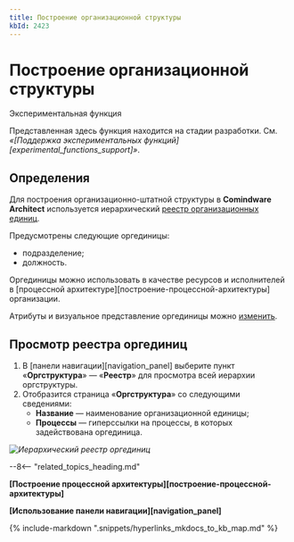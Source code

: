 ```yaml
---
title: Построение организационной структуры
kbId: 2423
---
```


# Построение организационной структуры

Экспериментальная функция

Представленная здесь функция находится на стадии разработки. См. *«[Поддержка экспериментальных функций][experimental_functions_support]»*.

## Определения

Для построения организационно-штатной структуры в **Comindware Architect** используется иерархический [реестр организационных единиц](#mcetoc_1h7vdoimt0).

Предусмотрены следующие оргединицы:

- подразделение;
- должность.

Оргединицы можно использовать в качестве ресурсов и исполнителей в [процессной архитектуре][построение-процессной-архитектуры] организации.

Атрибуты и визуальное представление оргединицы можно [изменить](https://kb.comindware.ru/article.php?id=2422).

## Просмотр реестра оргединиц

1. В [панели навигации][navigation_panel] выберите пункт «**Оргструктура**» — «**Реестр**» для просмотра всей иерархии оргструктуры.
2. Отобразится страница «**Оргструктура**» со следующими сведениями:
    - **Название** — наименование организационной единицы;
    - **Процессы** — гиперссылки на процессы, в которых задействована оргединица.

_![Иерархический реестр оргединиц](https://kb.comindware.ru/assets/organizational_structure_modeling_registry.png)_

--8<-- "related_topics_heading.md"

**[Построение процессной архитектуры][построение-процессной-архитектуры]**

**[Использование панели навигации][navigation_panel]**

{% include-markdown ".snippets/hyperlinks_mkdocs_to_kb_map.md" %}
